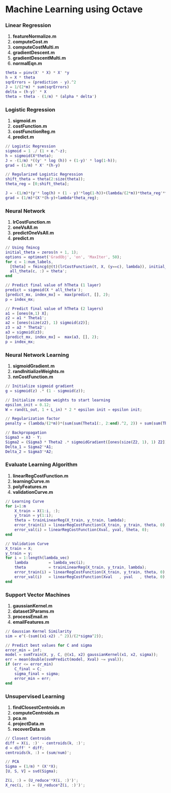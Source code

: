 # Machine Learning using Octave

### Linear Regression
1. **featureNormalize.m**
2. **computeCost.m**
3. **computeCostMulti.m**
4. **gradientDescent.m**
5. **gradientDescentMulti.m**
6. **normalEqn.m**

```matlab
theta = pinv(X' * X) * X' *y
h = X * theta
sqrErrors = (prediction - y).^2
J = 1/(2*m) * sum(sqrErrors)
delta = (h-y)' * X
theta = theta - (1/m) * (alpha * delta')
```

### Logistic Regression
1. **sigmoid.m**
2. **costFunction.m**
2. **costFunctionReg.m**
3. **predict.m**

```matlab
// Logistic Regression
sigmoid = 1 ./ (1 + e.^-z);
h = sigmoid(X*theta);
J = -(1/m) *((y' * log (h)) + (1-y)' * log(1-h));
grad = (1/m) * X' *(h-y)

// Regularized Logistic Regression
shift_theta = theta(2:size(theta));
theta_reg = [0;shift_theta];

J = -(1/m)*(y'* log(h) + (1 - y)'*log(1-h))+(lambda/(2*m))*theta_reg'*theta_reg;
grad = (1/m)*(X'*(h-y)+lambda*theta_reg);
```

### Neural Network
1. **lrCostFunction.m**
2. **oneVsAll.m**
3. **predictOneVsAll.m**
4. **predict.m**

```matlab
// Using fmincg
initial_theta = zeros(n + 1, 1);
options = optimset('GradObj', 'on', 'MaxIter', 50);
for c = 1:num_labels,
  [theta] = fmincg(@(t)(lrCostFunction(t, X, (y==c), lambda)), initial_theta, options);
  all_theta(c, :) = theta';
end

// Predict final value of hTheta (1 layer)
predict = sigmoid(X * all_theta');
[predict_mx, index_mx] =  max(predict, [], 2);
p = index_mx;

// Predict final value of hTheta (2 layers)
a1 = [ones(m,1) X];
z2 = a1 * Theta1';
a2 = [ones(size(z2), 1) sigmoid(z2)];
z3 = a2 * Theta2';
a3 = sigmoid(z3);
[predict_mx, index_mx] =  max(a3, [], 2);
p = index_mx;
```

### Neural Network Learning
1. **sigmoidGradient.m**
2. **randInitializeWeights.m**
3. **nnCostFunction.m**

```matlab
// Initialize sigmoid gradient
g = sigmoid(z) .* (1 - sigmoid(z));

// Initialize random weights to start learning
epsilon_init = 0.12;
W = rand(L_out, 1 + L_in) * 2 * epsilon init − epsilon init;

// Regularization factor
penalty = (lambda/(2*m))*(sum(sum(Theta1(:, 2:end).^2, 2)) + sum(sum(Theta2(:,2:end).^2, 2)));

// Backpropagation
Sigma3 = A3 - Y;
Sigma2 = (Sigma3 * Theta2 .* sigmoidGradient([ones(size(Z2, 1), 1) Z2]))(:, 2:end);
Delta_1 = Sigma2'*A1;
Delta_2 = Sigma3'*A2;
```

### Evaluate Learning Algorithm
1. **linearRegCostFunction.m**
2. **learningCurve.m**
3. **polyFeatures.m**
4. **validationCurve.m**

```matlab
// Learning Curve
for i=1:m
    X_train = X(1:i, :);
    y_train = y(1:i);
    theta = trainLinearReg(X_train, y_train, lambda);
    error_train(i) = linearRegCostFunction(X_train, y_train, theta, 0);
    error_val(i) = linearRegCostFunction(Xval, yval, theta, 0);
end

// Validation Curve
X_train = X;
y_train = y;
for i = 1:length(lambda_vec)
    lambda         = lambda_vec(i);
    theta          = trainLinearReg(X_train, y_train, lambda);
    error_train(i) = linearRegCostFunction(X_train, y_train, theta, 0);
    error_val(i)   = linearRegCostFunction(Xval   , yval   , theta, 0);
end
```

### Support Vector Machines
1. **gaussianKernel.m**
2. **dataset3Params.m**
3. **processEmail.m**
4. **emailFeatures.m**

```matlab
// Gaussian Kernel Similarity
sim = e^(-(sum((x1-x2) .^ 2))/(2*sigma^2));

// Predict best values for C and sigma
error_min = inf;
model = svmTrain(X, y, C, @(x1, x2) gaussianKernel(x1, x2, sigma));
err = mean(double(svmPredict(model, Xval) ~= yval));
if (err <= error_min)
    C_final = C;
    sigma_final = sigma;
    error_min = err;
end
```

### Unsupervised Learning
1. **findClosestCentroids.m**
2. **computeCentroids.m**
3. **pca.m**
4. **projectData.m**
5. **recoverData.m**

```matlab
// Closest Centroids
diff = X(i, :)' - centroids(k, :)';
d = diff' * diff;
centroids(k, :) = (sum/num)';

// PCA
Sigma = (1/m) * (X'*X);
[U, S, V] = svd(Sigma);

Z(i, :) = (U_reduce'*X(i, :)')';
X_rec(i, :) = (U_reduce*Z(i, :)')';
```